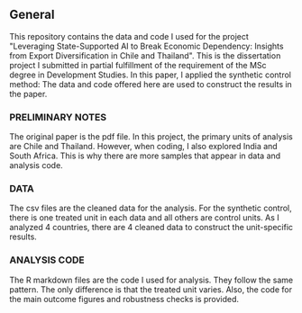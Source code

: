 ## General
This repository contains the data and code I used for the project "Leveraging State-Supported AI to Break Economic Dependency: Insights from Export Diversification in Chile and Thailand". This is the dissertation project I submitted in partial fulfillment of the requirement of the MSc degree in Development Studies. In this paper, I applied the synthetic control method: The data and code offered here are used to construct the results in the paper. 

### PRELIMINARY NOTES 
The original paper is the pdf file. In this project, the primary units of analysis are Chile and Thailand. However, when coding, I also explored India and South Africa. This is why there are more samples that appear in data and analysis code. 

### DATA
The csv files are the cleaned data for the analysis. For the synthetic control, there is one treated unit in each data and all others are control units. As I analyzed 4 countries, there are 4 cleaned data to construct the unit-specific results. 

### ANALYSIS CODE
The R markdown files are the code I used for analysis. They follow the same pattern. The only difference is that the treated unit varies. Also, the code for the main outcome figures and robustness checks is provided. 

